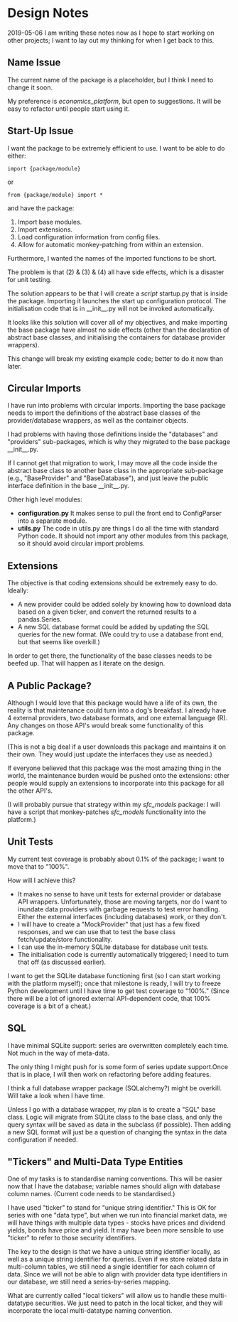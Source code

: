 # Design Notes

2019-05-06
I am writing these notes now as I hope to start working on other projects; I want to 
lay out my thinking for when I get back to this.

## Name Issue

The current name of the package is a placeholder, but I think I need to change it soon.

My preference is *economics_platform*, but open to suggestions. It will be easy to refactor
until people start using it. 

## Start-Up Issue

I want the package to be extremely efficient to use. I want to be able to do either:

    import {package/module}

or 

    from {package/module} import *

and have the package:
1) Import base modules.
2) Import extensions.
3) Load configuration information from config files.
4) Allow for automatic monkey-patching from within an extension.

Furthermore, I wanted the names of the imported functions to be short.

The problem is that (2) & (3) & (4) all have side effects, which is a disaster for
unit testing.

The solution appears to be that I will create a *script* startup.py that is inside the package.
Importing it launches the start up configuration protocol. The initialisation code
that is in \_\_init__.py will not be invoked automatically. 

It looks like this solution will cover all of my objectives, and make importing the base package
have almost no side effects (other than the declaration of abstract base classes, and initialising
the containers for database provider wrappers).

This change will break my existing example code; better to do it now than later.

## Circular Imports

I have run into problems with circular imports. Importing the base package needs to 
import the definitions of the abstract base classes of the provider/database wrappers,
as well as the container objects.

I had problems with having those definitions inside the "databases" and "providers" sub-packages,
which is why they migrated to the base package \_\_init__.py. 

If I cannot get that migration to work, I may move all the code inside the abstract base class
to another base class in the appropriate sub-package (e.g., "BaseProvider" and "BaseDatabase"),
and just leave the public interface definition in the base \_\_init__.py.

Other high level modules:
- **configuration.py** It makes sense to pull the front end to ConfigParser into a separate module.
- **utils.py** The code in utils.py are things I do all the time with standard Python code.
  It should not import any other modules from this package, so it should avoid circular
  import problems.
  
## Extensions

The objective is that coding extensions should be extremely easy to do. Ideally:
 
 - A new provider could be added solely by knowing how to download data based on a given 
 ticker, and convert the returned results to a pandas.Series.
 - A new SQL database format could be added by updating the SQL queries for the new format.
 (We could try to use a database front end, but that seems like overkill.)
 
 In order to get there, the functionality of the base classes needs to be beefed up. That will
 happen as I iterate on the design.
 
 ## A Public Package?
 
 Although I would love that this package would have a life of its own, the reality is that
 maintenance could turn into a dog's breakfast. I already have 4 external providers, two 
 database formats, and one external language (R). Any changes on those API's would break some
 functionality of this package.
 
 (This is not a big deal if a user downloads this package and maintains it on their own. They
 would just update the interfaces they use as needed.)
 
 If everyone believed that this package was the most amazing thing in the world, the maintenance
 burden would be pushed onto the extensions: other people would supply an 
 extensions to incorporate into this package for all the other API's.
 
 (I will probably pursue that strategy within my *sfc_models* package: I will have a script that
 monkey-patches *sfc_models* functionality into the platform.) 

## Unit Tests

My current test coverage is probably about 0.1% of the package; I want to move that to "100%".

How will I achieve this?

- It makes no sense to have unit tests for external provider or database API wrappers. 
Unfortunately, those are moving targets, nor do I want to inundate data providers with
garbage requests to test error handling. Either the external interfaces (including databases)
work, or they don't.
- I will have to create a "MockProvider" that just has a few fixed responses, and we can use that
to test the base class fetch/update/store functionality.
- I can use the in-memory SQLite database for database unit tests.
- The initialisation code is currently automatically triggered; I need to turn that off (as
discussed earlier).

I want to get the SQLite database functioning first (so I can start working with the platform
myself); once that milestone is ready, I will try to freeze Python development until I have time
to get test coverage to "100%." (Since there will be a lot of ignored external API-dependent
code, that 100% coverage is a bit of a cheat.)

## SQL

I have minimal SQLite support: series are overwritten completely
each time. Not much in the way of meta-data.

The only thing I might push for is some form of series update support.Once that is
in place, I will then work on refactoring before adding features.

I think a full database wrapper package (SQLalchemy?) might be overkill. Will take a 
look when I have time.

Unless I go with a database wrapper, my plan is to create a "SQL" base class. Logic
will migrate from SQLite class to the  base class, and only the query syntax 
will be saved as  data in the subclass (if possible). Then adding a new SQL format
will just be a question of changing the syntax in the data configuration if needed.

## "Tickers" and Multi-Data Type Entities

One of my tasks is to standardise naming conventions. This will be easier now that I have the database;
variable names should align with database column names. (Current code needs to be standardised.)

I have used "ticker" to stand for "unique string identifier." This is OK for series with one "data type", but
when we run into financial market data, we will have things with multiple data types - stocks have prices and 
dividend yields, bonds have price and yield. It may have been more sensible to use "ticker" to refer to those
security identifiers. 

The key to the design is that we have a unique string identifier locally, as well as a unique string identifier
for queries. Even if we store related data in multi-column tables, we still need a single identifier for each column
of data. Since we will not be able to align with provider data type identifiers in our database, we still need a series-by-series mapping.

What are currently called "local tickers" will allow us to handle these multi-datatype securities. We just need to
patch in the local ticker, and they will incorporate the local multi-datatype naming convention.
